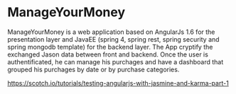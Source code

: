 # ManageYourMoney


ManageYourMoney is a web application based on AngularJs 1.6 for the 
presentation layer and JavaEE (spring 4, spring rest, spring security and spring mongodb template) for
the backend layer.
The App cryptify the exchanged Jason data between front and backend.
Once the user is authentificated, he can manage his purchages and have
a dashboard that grouped his purchages by date or by purchase categories.

https://scotch.io/tutorials/testing-angularjs-with-jasmine-and-karma-part-1
